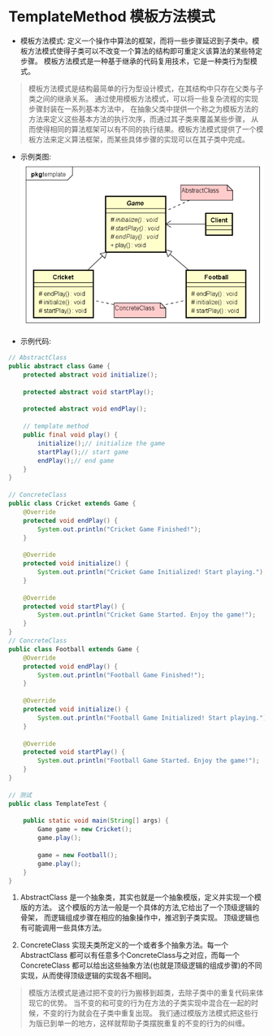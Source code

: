 # TemplateMethod 模板方法模式

- 模板方法模式:
定义一个操作中算法的框架，而将一些步骤延迟到子类中。模板方法模式使得子类可以不改变一个算法的结构即可重定义该算法的某些特定步骤。
模板方法模式是一种基于继承的代码复用技术，它是一种类行为型模式。

>  模板方法模式是结构最简单的行为型设计模式，在其结构中只存在父类与子类之间的继承关系。
通过使用模板方法模式，可以将一些复杂流程的实现步骤封装在一系列基本方法中，
在抽象父类中提供一个称之为模板方法的方法来定义这些基本方法的执行次序，而通过其子类来覆盖某些步骤，
从而使得相同的算法框架可以有不同的执行结果。模板方法模式提供了一个模板方法来定义算法框架，而某些具体步骤的实现可以在其子类中完成。

- 示例类图:
![TemplateMethod_uml](images/15.TemplateMethod_uml.png)

- 示例代码:
```java
// AbstractClass
public abstract class Game {
	protected abstract void initialize();

	protected abstract void startPlay();

	protected abstract void endPlay();

	// template method
	public final void play() {
		initialize();// initialize the game
		startPlay();// start game
		endPlay();// end game
	}
}

// ConcreteClass
public class Cricket extends Game {
	@Override
	protected void endPlay() {
		System.out.println("Cricket Game Finished!");
	}

	@Override
	protected void initialize() {
		System.out.println("Cricket Game Initialized! Start playing.");
	}

	@Override
	protected void startPlay() {
		System.out.println("Cricket Game Started. Enjoy the game!");
	}
}
// ConcreteClass
public class Football extends Game {
	@Override
	protected void endPlay() {
		System.out.println("Football Game Finished!");
	}

	@Override
	protected void initialize() {
		System.out.println("Football Game Initialized! Start playing.");
	}

	@Override
	protected void startPlay() {
		System.out.println("Football Game Started. Enjoy the game!");
	}
}

// 测试
public class TemplateTest {

	public static void main(String[] args) {
		Game game = new Cricket();
		game.play();

		game = new Football();
		game.play();
	}
}
```

1. AbstractClass
是一个抽象类，其实也就是一个抽象模版，定义并实现一个模版的方法。
这个模版的方法一般是一个具体的方法,它给出了一个顶级逻辑的骨架，
而逻辑组成步骤在相应的抽象操作中，推迟到子类实现。
顶级逻辑也有可能调用一些具体方法。

2. ConcreteClass
实现夫类所定义的一个或者多个抽象方法。每一个AbstractClass
都可以有任意多个ConcreteClass与之对应，而每一个ConcreteClass
都可以给出这些抽象方法(也就是顶级逻辑的组成步骤)的不同实现，从而使得顶级逻辑的实现各不相同。

> 模版方法模式是通过把不变的行为搬移到超类，去除子类中的重复代码来体现它的优势。
当不变的和可变的行为在方法的子类实现中混合在一起的时候，不变的行为就会在子类中重复出现。
我们通过模版方法模式把这些行为版已到单一的地方，这样就帮助子类摆脱重复的不变的行为的纠缠。